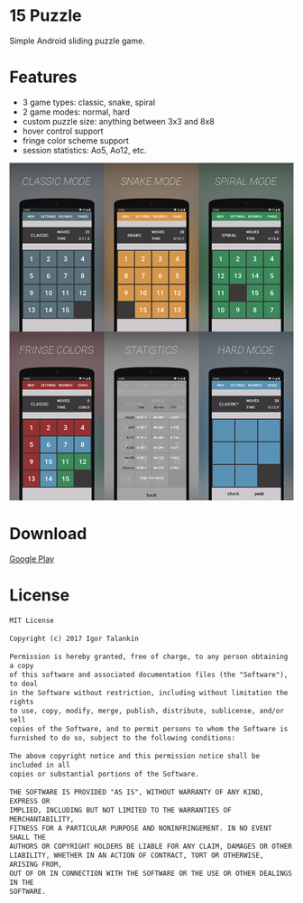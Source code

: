 # 15 Puzzle
Simple Android sliding puzzle game.

# Features
* 3 game types: classic, snake, spiral
* 2 game modes: normal, hard
* custom puzzle size: anything between 3x3 and 8x8
* hover control support
* fringe color scheme support
* session statistics: Ao5, Ao12, etc.

![15 Puzzle](/art/15puzzle.jpg)

# Download

[Google Play](https://play.google.com/store/apps/details?id=com.italankin.fifteen)

# License

	MIT License

	Copyright (c) 2017 Igor Talankin

	Permission is hereby granted, free of charge, to any person obtaining a copy
	of this software and associated documentation files (the "Software"), to deal
	in the Software without restriction, including without limitation the rights
	to use, copy, modify, merge, publish, distribute, sublicense, and/or sell
	copies of the Software, and to permit persons to whom the Software is
	furnished to do so, subject to the following conditions:

	The above copyright notice and this permission notice shall be included in all
	copies or substantial portions of the Software.

	THE SOFTWARE IS PROVIDED "AS IS", WITHOUT WARRANTY OF ANY KIND, EXPRESS OR
	IMPLIED, INCLUDING BUT NOT LIMITED TO THE WARRANTIES OF MERCHANTABILITY,
	FITNESS FOR A PARTICULAR PURPOSE AND NONINFRINGEMENT. IN NO EVENT SHALL THE
	AUTHORS OR COPYRIGHT HOLDERS BE LIABLE FOR ANY CLAIM, DAMAGES OR OTHER
	LIABILITY, WHETHER IN AN ACTION OF CONTRACT, TORT OR OTHERWISE, ARISING FROM,
	OUT OF OR IN CONNECTION WITH THE SOFTWARE OR THE USE OR OTHER DEALINGS IN THE
	SOFTWARE.
